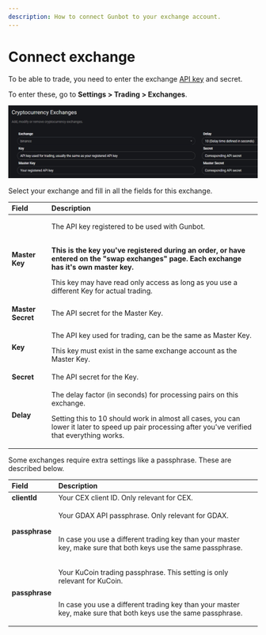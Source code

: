 ```yaml
---
description: How to connect Gunbot to your exchange account.
---
```


# Connect exchange

To be able to trade, you need to enter the exchange [API key](creating-api-keys.md) and secret.

To enter these, go to **Settings &gt; Trading &gt; Exchanges**.

![](../../../.gitbook/assets/image-20%20%282%29.png)

Select your exchange and fill in all the fields for this exchange.

<table>
  <thead>
    <tr>
      <th style="text-align:left">Field</th>
      <th style="text-align:left">Description</th>
    </tr>
  </thead>
  <tbody>
    <tr>
      <td style="text-align:left"><b>Master Key</b>
      </td>
      <td style="text-align:left">
        <p>The API key registered to be used with Gunbot.</p>
        <p>
          <br /><b>This is the key you&apos;ve registered during an order, or have entered on the &quot;swap exchanges&quot; page. Each exchange has it&apos;s own master key.</b>
          <br
          />
        </p>
        <p>This key may have read only access as long as you use a different Key
          for actual trading.</p>
      </td>
    </tr>
    <tr>
      <td style="text-align:left"><b>Master Secret</b>
      </td>
      <td style="text-align:left">The API secret for the Master Key.</td>
    </tr>
    <tr>
      <td style="text-align:left"><b>Key</b>
      </td>
      <td style="text-align:left">
        <p>The API key used for trading, can be the same as Master Key.</p>
        <p>This key must exist in the same exchange account as the Master Key.</p>
      </td>
    </tr>
    <tr>
      <td style="text-align:left"><b>Secret</b>
      </td>
      <td style="text-align:left">The API secret for the Key.</td>
    </tr>
    <tr>
      <td style="text-align:left"><b>Delay</b>
      </td>
      <td style="text-align:left">
        <p>The delay factor (in seconds) for processing pairs on this exchange.</p>
        <p>Setting this to 10 should work in almost all cases, you can lower it later
          to speed up pair processing after you&apos;ve verified that everything
          works.</p>
      </td>
    </tr>
  </tbody>
</table>Some exchanges require extra settings like a passphrase. These are described below.

<table>
  <thead>
    <tr>
      <th style="text-align:left">Field</th>
      <th style="text-align:left">Description</th>
    </tr>
  </thead>
  <tbody>
    <tr>
      <td style="text-align:left"><b>clientId</b>
      </td>
      <td style="text-align:left">Your CEX client ID. Only relevant for CEX.</td>
    </tr>
    <tr>
      <td style="text-align:left"><b>passphrase</b>
      </td>
      <td style="text-align:left">
        <p>Your GDAX API passphrase. Only relevant for GDAX.</p>
        <p>
          <br />In case you use a different trading key than your master key, make sure
          that both keys use the same passphrase.</p>
      </td>
    </tr>
    <tr>
      <td style="text-align:left"><b>passphrase</b>
      </td>
      <td style="text-align:left">
        <p>Your KuCoin trading passphrase. This setting is only relevant for KuCoin.</p>
        <p>
          <br />In case you use a different trading key than your master key, make sure
          that both keys use the same passphrase.</p>
      </td>
    </tr>
  </tbody>
</table>